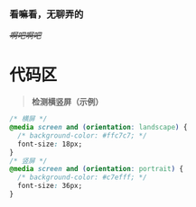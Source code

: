 ### 看嘛看，无聊弄的
~~*啊吧啊吧*~~
# 代码区
> **检测横竖屏（示例）**
```css
/* 横屏 */
@media screen and (orientation: landscape) {
  /* background-color: #ffc7c7; */
  font-size: 18px;
}
/* 竖屏 */
@media screen and (orientation: portrait) {
  /* background-color: #c7efff; */
  font-size: 36px;
}
```